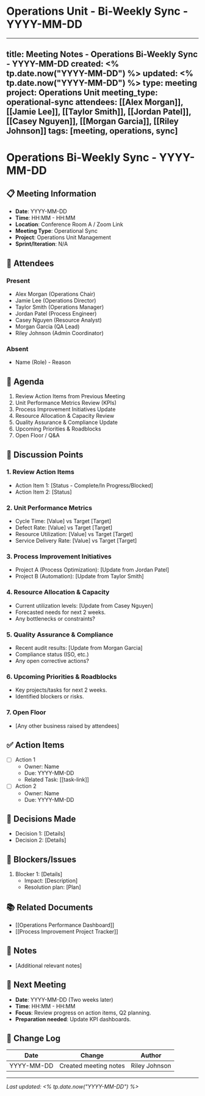 # Operations Unit - Bi-Weekly Sync - YYYY-MM-DD

---
title: Meeting Notes - Operations Bi-Weekly Sync - YYYY-MM-DD
created: <% tp.date.now("YYYY-MM-DD") %>
updated: <% tp.date.now("YYYY-MM-DD") %>
type: meeting
project: Operations Unit
meeting_type: operational-sync
attendees: [[Alex Morgan]], [[Jamie Lee]], [[Taylor Smith]], [[Jordan Patel]], [[Casey Nguyen]], [[Morgan Garcia]], [[Riley Johnson]]
tags: [meeting, operations, sync]
---

# Operations Bi-Weekly Sync - YYYY-MM-DD

## 📋 Meeting Information
- **Date**: YYYY-MM-DD
- **Time**: HH:MM - HH:MM
- **Location**: Conference Room A / Zoom Link
- **Meeting Type**: Operational Sync
- **Project**: Operations Unit Management
- **Sprint/Iteration**: N/A

## 👥 Attendees
### Present
- Alex Morgan (Operations Chair)
- Jamie Lee (Operations Director)
- Taylor Smith (Operations Manager)
- Jordan Patel (Process Engineer)
- Casey Nguyen (Resource Analyst)
- Morgan Garcia (QA Lead)
- Riley Johnson (Admin Coordinator)

### Absent
- Name (Role) - Reason

## 📑 Agenda
1. Review Action Items from Previous Meeting
2. Unit Performance Metrics Review (KPIs)
3. Process Improvement Initiatives Update
4. Resource Allocation & Capacity Review
5. Quality Assurance & Compliance Update
6. Upcoming Priorities & Roadblocks
7. Open Floor / Q&A

## 📝 Discussion Points

### 1. Review Action Items
- Action Item 1: [Status - Complete/In Progress/Blocked]
- Action Item 2: [Status]

### 2. Unit Performance Metrics
- Cycle Time: [Value] vs Target [Target]
- Defect Rate: [Value] vs Target [Target]
- Resource Utilization: [Value] vs Target [Target]
- Service Delivery Rate: [Value] vs Target [Target]

### 3. Process Improvement Initiatives
- Project A (Process Optimization): [Update from Jordan Patel]
- Project B (Automation): [Update from Taylor Smith]

### 4. Resource Allocation & Capacity
- Current utilization levels: [Update from Casey Nguyen]
- Forecasted needs for next 2 weeks.
- Any bottlenecks or constraints?

### 5. Quality Assurance & Compliance
- Recent audit results: [Update from Morgan Garcia]
- Compliance status (ISO, etc.)
- Any open corrective actions?

### 6. Upcoming Priorities & Roadblocks
- Key projects/tasks for next 2 weeks.
- Identified blockers or risks.

### 7. Open Floor
- [Any other business raised by attendees]

## ✅ Action Items
- [ ] Action 1
    - Owner: Name
    - Due: YYYY-MM-DD
    - Related Task: [[task-link]]
- [ ] Action 2
    - Owner: Name
    - Due: YYYY-MM-DD

## 🎯 Decisions Made
- Decision 1: [Details]
- Decision 2: [Details]

## 🚧 Blockers/Issues
1. Blocker 1: [Details]
    - Impact: [Description]
    - Resolution plan: [Plan]

## 📚 Related Documents
- [[Operations Performance Dashboard]]
- [[Process Improvement Project Tracker]]

## 📝 Notes
- [Additional relevant notes]

## 🎯 Next Meeting
- **Date**: YYYY-MM-DD (Two weeks later)
- **Time**: HH:MM - HH:MM
- **Focus**: Review progress on action items, Q2 planning.
- **Preparation needed**: Update KPI dashboards.

## 🔄 Change Log
| Date       | Change                | Author        |
|------------|-----------------------|---------------|
| YYYY-MM-DD | Created meeting notes | Riley Johnson |

---

*Last updated: <% tp.date.now("YYYY-MM-DD") %>* 